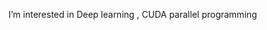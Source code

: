 I’m interested in Deep learning , CUDA parallel programming

<!---
Dipak22/Dipak22 is a ✨ special ✨ repository because its `README.md` (this file) appears on your GitHub profile.
You can click the Preview link to take a look at your changes.
--->
